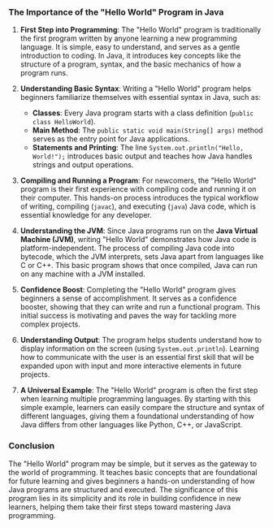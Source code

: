 
### **The Importance of the "Hello World" Program in Java**

1. **First Step into Programming**:
   The "Hello World" program is traditionally the first program written by anyone learning a new programming language. It is simple, easy to understand, and serves as a gentle introduction to coding. In Java, it introduces key concepts like the structure of a program, syntax, and the basic mechanics of how a program runs.

2. **Understanding Basic Syntax**:
   Writing a "Hello World" program helps beginners familiarize themselves with essential syntax in Java, such as:
   - **Classes**: Every Java program starts with a class definition (`public class HelloWorld`).
   - **Main Method**: The `public static void main(String[] args)` method serves as the entry point for Java applications.
   - **Statements and Printing**: The line `System.out.println("Hello, World!");` introduces basic output and teaches how Java handles strings and output operations.

3. **Compiling and Running a Program**:
   For newcomers, the "Hello World" program is their first experience with compiling code and running it on their computer. This hands-on process introduces the typical workflow of writing, compiling (`javac`), and executing (`java`) Java code, which is essential knowledge for any developer.

4. **Understanding the JVM**:
   Since Java programs run on the **Java Virtual Machine (JVM)**, writing "Hello World" demonstrates how Java code is platform-independent. The process of compiling Java code into bytecode, which the JVM interprets, sets Java apart from languages like C or C++. This basic program shows that once compiled, Java can run on any machine with a JVM installed.

5. **Confidence Boost**:
   Completing the "Hello World" program gives beginners a sense of accomplishment. It serves as a confidence booster, showing that they can write and run a functional program. This initial success is motivating and paves the way for tackling more complex projects.

6. **Understanding Output**:
   The program helps students understand how to display information on the screen (using `System.out.println`). Learning how to communicate with the user is an essential first skill that will be expanded upon with input and more interactive elements in future projects.

7. **A Universal Example**:
   The "Hello World" program is often the first step when learning multiple programming languages. By starting with this simple example, learners can easily compare the structure and syntax of different languages, giving them a foundational understanding of how Java differs from other languages like Python, C++, or JavaScript.



### **Conclusion**
The "Hello World" program may be simple, but it serves as the gateway to the world of programming. It teaches basic concepts that are foundational for future learning and gives beginners a hands-on understanding of how Java programs are structured and executed. The significance of this program lies in its simplicity and its role in building confidence in new learners, helping them take their first steps toward mastering Java programming.

